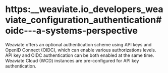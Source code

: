 # https:\_\_weaviate.io_developers_weaviate_configuration_authentication#oidc---a-systems-perspective

Weaviate offers an optional authentication scheme using API keys and OpenID Connect (OIDC), which can enable various authorizations levels. API key and OIDC authentication can be both enabled at the same time. Weaviate Cloud (WCD) instances are pre-configured for API key authentication.
